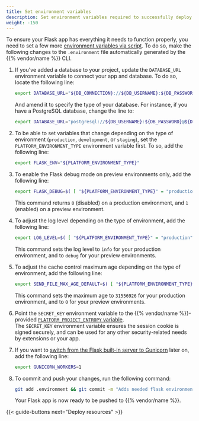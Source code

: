 ```yaml
---
title: Set environment variables
description: Set environment variables required to successfully deploy your Flask app on {{% vendor/name %}} infrastructure.
weight: -150
---
```


To ensure your Flask app has everything it needs to function properly,
you need to set a few more [environment variables via script](/development/variables/set-variables/_index.md).
To do so, make the following changes to the `.environment` file automatically generated by the {{% vendor/name %}} CLI.

1. If you've added a database to your project,
   update the `DATABASE_URL` environment variable to connect your app and database.
   To do so, locate the following line:

   ```bash {location=".environment"}
   export DATABASE_URL="${DB_CONNECTION}://${DB_USERNAME}:${DB_PASSWORD}@${DB_HOST}:${DB_PORT}/${DB_DATABASE}"
   ```

   And amend it to specify the type of your database.
   For instance, if you have a PostgreSQL database, change the line to:
   
   ```bash {location=".environment"}
   export DATABASE_URL="postgresql://${DB_USERNAME}:${DB_PASSWORD}@${DB_HOST}:${DB_PORT}/${DB_DATABASE}"
   ```

2. To be able to set variables that change depending on the type of environment (`production`, `development`, or `staging`),
   set the `PLATFORM_ENVIRONMENT_TYPE` environment variable first.
   To so, add the following line:

	```bash {location=".environment"}
	export FLASK_ENV="${PLATFORM_ENVIRONMENT_TYPE}"
	```

3. To enable the Flask debug mode on preview environments only, add the following line:

   ```bash {location=".environment"}
   export FLASK_DEBUG=$( [ "${PLATFORM_ENVIRONMENT_TYPE}" = "production" ] && echo 0 || echo 1)
   ```

   This command returns `0` (disabled) on a production environment, and `1` (enabled) on a preview environment.

4. To adjust the log level depending on the type of environment, add the following line:

   ```bash {location=".environment"}
   export LOG_LEVEL=$( [ "${PLATFORM_ENVIRONMENT_TYPE}" = "production" ] && echo "info" || echo "debug")
   ```

   This command sets the log level to `info` for your production environment, and to `debug` for your preview environments.
   
5. To adjust the cache control maximum age depending on the type of environment, add the following line:

	```bash {location=".environment"}
   export SEND_FILE_MAX_AGE_DEFAULT=$( [ "${PLATFORM_ENVIRONMENT_TYPE}" = "production" ] && echo 31556926 || echo 0)
   ```

   This command sets the maximum age to `31556926` for your production environment, and to `0` for your preview environments.

6. Point the `SECRET_KEY` environment variable to the {{% vendor/name %}}-provided [ `PLATFORM_PROJECT_ENTROPY` variable](/development/variables/use-variables.md#use-provided-variables).</br>
   The `SECRET_KEY` environment variable ensures the session cookie is signed securely,
   and can be used for any other security-related needs by extensions or your app.

7. If you want to [switch from the Flask built-in server to Gunicorn](/get-started/flask/web-servers.md) later on,
   add the following line:

	 ```bash {location=".environment"}
     export GUNICORN_WORKERS=1
     ```   

8. To commit and push your changes, run the following command:

   ```bash {location="Terminal"}
   git add .environment && git commit -m "Adds needed flask environmental variables"
   ```

   Your Flask app is now ready to be pushed to {{% vendor/name %}}.

{{< guide-buttons next="Deploy resources" >}}
